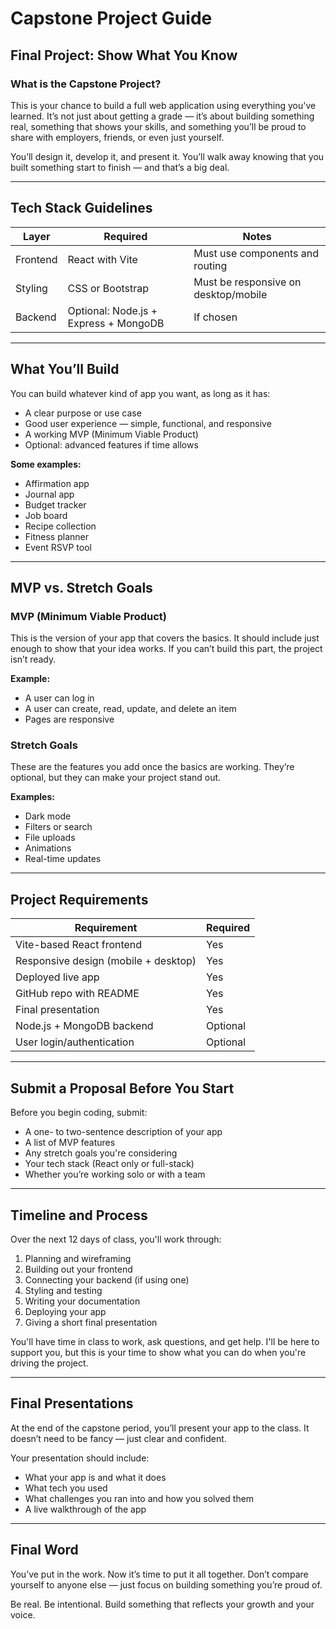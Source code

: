 # Capstone Project Guide

## Final Project: Show What You Know

### What is the Capstone Project?

This is your chance to build a full web application using everything you've learned. It’s not just about getting a grade — it’s about building something real, something that shows your skills, and something you’ll be proud to share with employers, friends, or even just yourself.

You’ll design it, develop it, and present it. You’ll walk away knowing that you built something start to finish — and that’s a big deal.

---

## Tech Stack Guidelines

| Layer    | Required                              | Notes                                |
| -------- | ------------------------------------- | ------------------------------------ |
| Frontend | React with Vite                       | Must use components and routing      |
| Styling  | CSS or Bootstrap                      | Must be responsive on desktop/mobile |
| Backend  | Optional: Node.js + Express + MongoDB | If chosen                            |

---

## What You’ll Build

You can build whatever kind of app you want, as long as it has:

- A clear purpose or use case
- Good user experience — simple, functional, and responsive
- A working MVP (Minimum Viable Product)
- Optional: advanced features if time allows

**Some examples:**

- Affirmation app
- Journal app
- Budget tracker
- Job board
- Recipe collection
- Fitness planner
- Event RSVP tool

---

## MVP vs. Stretch Goals

### MVP (Minimum Viable Product)

This is the version of your app that covers the basics. It should include just enough to show that your idea works. If you can’t build this part, the project isn’t ready.

**Example:**

- A user can log in
- A user can create, read, update, and delete an item
- Pages are responsive

### Stretch Goals

These are the features you add once the basics are working. They’re optional, but they can make your project stand out.

**Examples:**

- Dark mode
- Filters or search
- File uploads
- Animations
- Real-time updates

---

## Project Requirements

| Requirement                          | Required |
| ------------------------------------ | -------- |
| Vite-based React frontend            | Yes      |
| Responsive design (mobile + desktop) | Yes      |
| Deployed live app                    | Yes      |
| GitHub repo with README              | Yes      |
| Final presentation                   | Yes      |
| Node.js + MongoDB backend            | Optional |
| User login/authentication            | Optional |

---

## Submit a Proposal Before You Start

Before you begin coding, submit:

- A one- to two-sentence description of your app
- A list of MVP features
- Any stretch goals you're considering
- Your tech stack (React only or full-stack)
- Whether you’re working solo or with a team

---

## Timeline and Process

Over the next 12 days of class, you'll work through:

1. Planning and wireframing
2. Building out your frontend
3. Connecting your backend (if using one)
4. Styling and testing
5. Writing your documentation
6. Deploying your app
7. Giving a short final presentation

You'll have time in class to work, ask questions, and get help. I'll be here to support you, but this is your time to show what you can do when you're driving the project.

---

## Final Presentations

At the end of the capstone period, you’ll present your app to the class. It doesn’t need to be fancy — just clear and confident.

Your presentation should include:

- What your app is and what it does
- What tech you used
- What challenges you ran into and how you solved them
- A live walkthrough of the app

---

## Final Word

You’ve put in the work. Now it’s time to put it all together. Don’t compare yourself to anyone else — just focus on building something you’re proud of.

Be real. Be intentional. Build something that reflects your growth and your voice.
